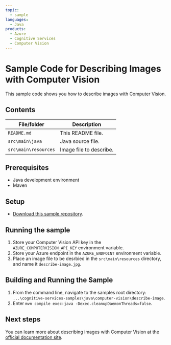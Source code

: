 ```yaml
---
topic:
  - sample
languages:
  - Java
products:
  - Azure
  - Cognitive Services
  - Computer Vision
---
```


# Sample Code for Describing Images with Computer Vision

This sample code shows you how to describe images with Computer Vision.

## Contents

| File/folder | Description |
|-------------|-------------|
| `README.md`            | This README file. |
| `src\main\java` | Java source file. |
| `src\main\resources` | Image file to describe. |

## Prerequisites

- Java development environment
- Maven

## Setup

- [Download this sample repository](https://github.com/LukeBayler/cognitive-services-samples/archive/master.zip).

## Running the sample

1. Store your Computer Vision API key in the `AZURE_COMPUTERVISION_API_KEY` environment variable.
2. Store your Azure endpoint in the `AZURE_ENDPOINT` environment variable.
3. Place an image file to be desrbied in the `src\main\resources` directory, and name it `describe-image.jpg`.

## Building and Running the Sample

1. From the command line, navigate to the samples root directory: `...\cognitive-services-samples\java\computer-vision\describe-image`.
2. Enter `mvn compile exec:java -Dexec.cleanupDaemonThreads=false`.

## Next steps

You can learn more about describing images with Computer Vision at the [official documentation site](https://docs.microsoft.com/en-us/azure/cognitive-services/computer-vision/concept-describing-images).

